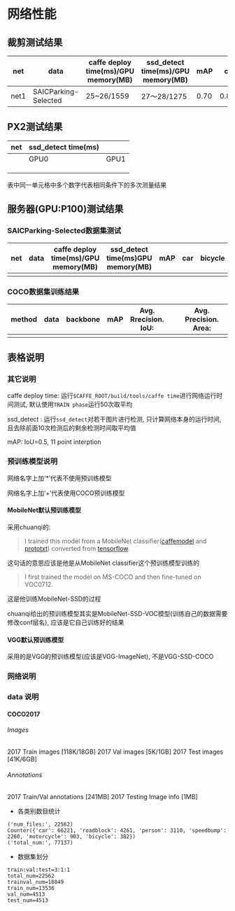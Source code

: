 # 网络性能

## 裁剪测试结果

| net  | data                 | caffe deploy time(ms)/GPU memory(MB) | ssd_detect time(ms)/GPU memory(MB) | mAP  | car   | bicycle | motocycle | person | roadblock | speedbump |
| ---- | -------------------- | ------------------------------------ | ---------------------------------- | ---- | ----- | ------- | --------- | ------ | --------- | --------- |
| net1 | SAICParking-Selected | 25~26/1559                           | 27～28/1275                        | 0.70 | 0.891 | 0.455   | 0.747     | 0.657  | 0.679     | 0.803     |

## PX2测试结果

| net  | ssd_detect time(ms) |      |
| ---- | ------------------- | ---- |
|      | GPU0                | GPU1 |
|      |                     |      |
|      |                     |      |
|      |                     |      |

表中同一单元格中多个数字代表相同条件下的多次测量结果

## 服务器(GPU:P100)测试结果

### SAICParking-Selected数据集测试

| net                                           | data                 | caffe deploy time(ms)/GPU memory(MB) | ssd_detect time(ms)GPU memory(MB) | mAP   | car   | bicycle | motocycle | person | roadblock | speedbump |
| --------------------------------------------- | -------------------- | ------------------------------------ | --------------------------------- | ----- | ----- | ------- | --------- | ------ | --------- | --------- |
|                |  |                            |                   |   |  |    |      |   |      |      |

### COCO数据集训练结果

| method | data | backbone | mAP  | Avg. Rrecision. IoU: |      |      | Avg. Precision. Area: |      |      | Avg. Recall. Dets: |      |      | Avg. Recall. Area: |      |      |
| ------ | ---- | -------- | ---- | -------------------- | ---- | ---- | --------------------- | ---- | ---- | ------------------ | ---- | ---- | ------------------ | ---- | ---- |
|        |      |          |      |                      |      |      |                       |      |      |                    |      |      |                    |      |      |

## 表格说明

### 其它说明

caffe deploy time: 运行`$CAFFE_ROOT/build/tools/caffe time`进行网络运行时间测试, 默认使用`TRAIN phase`运行50次取平均

ssd_detect : 运行`ssd_detect`对若干图片进行检测, 只计算网络本身的运行时间, 且去除前面10次检测后的剩余检测时间取平均值

mAP: IoU=0.5, 11 point interption

### 预训练模型说明

网络名字上加‘*’代表不使用预训练模型

网络名字上加‘+’代表使用COCO预训练模型

#### MobileNet默认预训练模型

采用chuanqi的:

> I trained this model from a MobileNet classifier([caffemodel](https://drive.google.com/open?id=0B3gersZ2cHIxZi13UWF0OXBsZzA) and [prototxt](https://drive.google.com/open?id=0B3gersZ2cHIxWGEzbG5nSXpNQzA)) converted from [tensorflow](http://download.tensorflow.org/models/mobilenet_v1_1.0_224_2017_06_14.tar.gz). 

这句话的意思应该是他是从MobileNet  classifier这个预训练模型训练的

> I first trained the model on MS-COCO and then fine-tuned on VOC0712. 

这是他训练MobileNet-SSD的过程

chuanqi给出的预训练模型其实是MobileNet-SSD-VOC模型(训练自己的数据需要修改conf层名), 应该是它自己训练好的结果

#### VGG默认预训练模型 

采用的是VGG的预训练模型(应该是VGG-ImageNet), 不是VGG-SSD-COCO

### 网络说明

### data 说明

#### COCO2017

###### Images

2017 Train images [118K/18GB]
2017 Val images [5K/1GB]
2017 Test images [41K/6GB]

###### Annotations

2017 Train/Val annotations [241MB]
2017 Testing Image info [1MB]

- 各类别数目统计

```shell
('num_files:', 22562)
Counter({'car': 66221, 'roadblock': 4261, 'person': 3110, 'speedbump': 2260, 'motorcycle': 903, 'bicycle': 382})
('total_num:', 77137)
```

- 数据集划分

```shell
train:val:test=3:1:1
total_num=22562
trainval_num=18049
train_num=13536
val_num=4513
test_num=4513
```

## 
